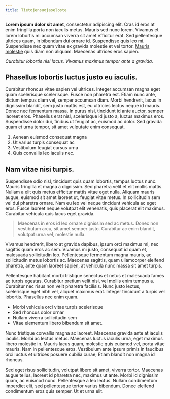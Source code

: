 ```yaml
---
title: Tietojensuojaseloste
---
```

**Lorem ipsum dolor sit amet**, consectetur adipiscing elit. Cras id eros at enim fringilla porta non iaculis metus. Mauris sed nunc lorem. Vivamus et lorem lobortis mi accumsan viverra sit amet efficitur erat. Sed pellentesque ultrices quam, in bibendum dui ornare id. Suspendisse quis leo mi. Suspendisse nec quam vitae ex gravida molestie et vel tortor. [Mauris molestie](#) quis diam non aliquam. Maecenas ultrices eros sapien. 

_Curabitur lobortis nisl lacus. Vivamus maximus tempor ante a gravida._

## Phasellus lobortis luctus justo eu iaculis.

Curabitur rhoncus vitae sapien vel ultrices. Integer accumsan magna eget quam scelerisque scelerisque. Fusce non pharetra est. Etiam nunc ante, dictum tempus diam vel, semper accumsan diam. Morbi hendrerit, lacus in dignissim blandit, sem justo mattis est, eu ultricies lectus neque id mauris. Donec nec fermentum massa. In purus nisi, tincidunt id ante auctor, semper laoreet eros. Phasellus erat nisl, scelerisque id justo a, luctus maximus eros. Suspendisse dolor dui, finibus ut feugiat ac, euismod ac dolor. Sed gravida quam et urna tempor, sit amet vulputate enim consequat. 

1. Aenean euismod consequat magna
2. Ut varius turpis consequat ac
3. Vestibulum feugiat cursus urna
4. Quis convallis leo iaculis nec. 

## Nam vitae nisi turpis.

Suspendisse odio nisl, tincidunt quis quam lobortis, tempus luctus nunc. Mauris fringilla et magna a dignissim. Sed pharetra velit et elit mollis mattis. Nullam a elit quis metus efficitur mattis vitae eget nulla. Aliquam mauris augue, euismod sit amet laoreet ut, feugiat vitae metus. In sollicitudin sem vel dui pharetra ornare. Nam eu leo vel neque tincidunt vehicula ac eget eros. Fusce laoreet neque volutpat elit venenatis, quis placerat elit maximus. Curabitur vehicula quis lacus eget gravida.

> Maecenas in eros id leo ornare dignissim sed ac metus. Donec non vestibulum arcu, sit amet semper justo. Curabitur ac enim blandit, volutpat urna vel, molestie nulla. 

Vivamus hendrerit, libero at gravida dapibus, ipsum orci maximus mi, nec sagittis quam eros ac sem. Vivamus mi justo, consequat id quam et, malesuada sollicitudin leo. Pellentesque fermentum magna mauris, ac sollicitudin metus lobortis ac. Maecenas sagittis, quam ullamcorper eleifend pharetra, ante quam laoreet sapien, at vehicula nunc massa sit amet turpis. 

Pellentesque habitant morbi tristique senectus et netus et malesuada fames ac turpis egestas. Curabitur pretium velit nisi, vel mollis enim tempus a. Curabitur nec risus non velit pharetra facilisis. Nunc justo lectus, scelerisque eget nibh vel, aliquet maximus erat. Integer tincidunt a turpis vel lobortis. Phasellus nec enim quam. 

* Morbi vehicula orci vitae turpis scelerisque
* Sed rhoncus dolor ornar 
* Nullam viverra sollicitudin sem
* Vitae elementum libero bibendum sit amet.

Nunc tristique convallis magna ac laoreet. Maecenas gravida ante at iaculis iaculis. Morbi ac lectus metus. Maecenas luctus iaculis urna, eget maximus libero molestie in. Mauris lacus quam, molestie quis euismod vel, porta vitae mauris. Nam in pellentesque eros. Vestibulum ante ipsum primis in faucibus orci luctus et ultrices posuere cubilia curae; Etiam blandit non magna id rhoncus. 

Sed eget risus sollicitudin, volutpat libero sit amet, viverra tortor. Maecenas augue tellus, laoreet id pharetra nec, maximus ut ante. Morbi id dignissim quam, ac euismod nunc. Pellentesque a leo lectus. Nullam condimentum imperdiet elit, sed pellentesque tortor varius bibendum. Donec eleifend condimentum eros quis semper. Ut et urna elit.
